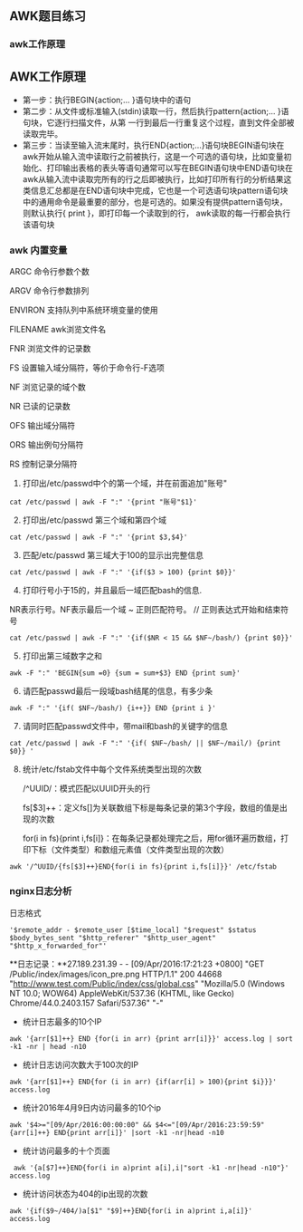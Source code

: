 ## AWK题目练习

### awk工作原理

## AWK工作原理

- 第一步：执行BEGIN{action;… }语句块中的语句
- 第二步：从文件或标准输入(stdin)读取一行，然后执行pattern{action;… }语句块，它逐行扫描文件，从第 
  一行到最后一行重复这个过程，直到文件全部被读取完毕。
- 第三步：当读至输入流末尾时，执行END{action;…}语句块BEGIN语句块在awk开始从输入流中读取行之前被执行，这是一个可选的语句块，比如变量初始化、打印输出表格的表头等语句通常可以写在BEGIN语句块中END语句块在awk从输入流中读取完所有的行之后即被执行，比如打印所有行的分析结果这类信息汇总都是在END语句块中完成，它也是一个可选语句块pattern语句块中的通用命令是最重要的部分，也是可选的。如果没有提供pattern语句块，则默认执行{ print }，即打印每一个读取到的行， awk读取的每一行都会执行该语句块

### awk 内置变量

ARGC          命令行参数个数

ARGV          命令行参数排列

ENVIRON       支持队列中系统环境变量的使用

FILENAME      awk浏览文件名

FNR           浏览文件的记录数

FS            设置输入域分隔符，等价于命令行-F选项

NF            浏览记录的域个数

NR            已读的记录数

OFS           输出域分隔符

ORS           输出例句分隔符

RS            控制记录分隔符

1. 打印出/etc/passwd中个的第一个域，并在前面追加"账号"

```shell
cat /etc/passwd | awk -F ":" '{print "账号"$1}'
```

2. 打印出/etc/passwd 第三个域和第四个域 

```shell
cat /etc/passwd | awk -F ":" '{print $3,$4}'
```

3. 匹配/etc/passwd 第三域大于100的显示出完整信息 

```shell
cat /etc/passwd | awk -F ":" '{if($3 > 100) {print $0}}'
```

4. 打印行号小于15的，并且最后一域匹配bash的信息. 

NR表示行号。NF表示最后一个域 ~ 正则匹配符号。 // 正则表达式开始和结束符号

```shell
cat /etc/passwd | awk -F ":" '{if($NR < 15 && $NF~/bash/) {print $0}}'
```

5. 打印出第三域数字之和 

```SHELL
awk -F ":" 'BEGIN{sum =0} {sum = sum+$3} END {print sum}'
```

6. 请匹配passwd最后一段域bash结尾的信息，有多少条 

```shell
awk -F ":" '{if( $NF~/bash/) {i++}} END {print i }'
```

7. 请同时匹配passwd文件中，带mail和bash的关键字的信息 

```shell
cat /etc/passwd | awk -F ":" '{if( $NF~/bash/ || $NF~/mail/) {print $0}} '
```

8. 统计/etc/fstab文件中每个文件系统类型出现的次数

   /^UUID/：模式匹配以UUID开头的行 

    fs[$3]++：定义fs[]为关联数组下标是每条记录的第3个字段，数组的值是出现的次数  

   for(i in fs){print i,fs[i]}：在每条记录都处理完之后，用for循环遍历数组，打印下标（文件类型）和数组元素值（文件类型出现的次数） 

```shell
awk '/^UUID/{fs[$3]++}END{for(i in fs){print i,fs[i]}}' /etc/fstab
```

### nginx日志分析

日志格式

`'$remote_addr - $remote_user [$time_local] "$request" $status $body_bytes_sent "$http_referer" "$http_user_agent" "$http_x_forwarded_for"' `

**日志记录：**27.189.231.39 - - [09/Apr/2016:17:21:23 +0800] "GET /Public/index/images/icon_pre.png HTTP/1.1" 200 44668 "http://www.test.com/Public/index/css/global.css" "Mozilla/5.0 (Windows NT 10.0; WOW64) AppleWebKit/537.36 (KHTML, like Gecko) Chrome/44.0.2403.157 Safari/537.36" "-" 

- 统计日志最多的10个IP

```shell
awk '{arr[$1]++} END {for(i in arr) {print arr[i]}}' access.log | sort -k1 -nr | head -n10
```

- 统计日志访问次数大于100次的IP

```shell
awk '{arr[$1]++} END{for (i in arr) {if(arr[i] > 100){print $i}}}' access.log
```

- 统计2016年4月9日内访问最多的10个ip

```shell
awk '$4>="[09/Apr/2016:00:00:00" && $4<="[09/Apr/2016:23:59:59" {arr[i]++} END{print arr[i]}' |sort -k1 -nr|head -n10
```

- 统计访问最多的十个页面

```shell
 awk '{a[$7]++}END{for(i in a)print a[i],i|"sort -k1 -nr|head -n10"}' access.log
```

- 统计访问状态为404的ip出现的次数

```shell
awk '{if($9~/404/)a[$1" "$9]++}END{for(i in a)print i,a[i]}' access.log
```
